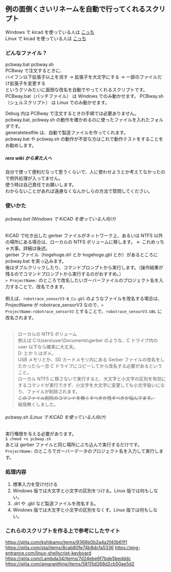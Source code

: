 ## 例の面倒くさいリネームを自動で行ってくれるスクリプト<br>

Windows で kicad を使っている人は [こっち](https://github.com/YazawaKenichi/ShellScripts/blob/main/pcbway/pcbway.bat)<br>
Linux で kicad を使っている人は [こっち](https://github.com/YazawaKenichi/ShellScripts/blob/main/pcbway/pcbway.sh)<br>

### どんなファイル？
pcbway.bat pcbway.sh<br>
PCBway で注文するときに、<br>
ハイフン以下拡張子以上を消す -> 拡張子を大文字にする -> 一部のファイルだけ拡張子を変更する<br>
というクソみたいに面倒な改名を自動でやってくれるスクリプトです。<br>
PCBway.bat（バッチファイル） は Windows でのみ動かせます。
PCBway.sh（シェルスクリプト） は Linux でのみ動かせます。

Debug 内は PCBway で注文するときの手順では必要ありません。<br>
pcbway.bat, pcbway.sh の動作を確かめるのに使ったファイルを入れたフォルダです。<br>
generatetestfile は、自動で製造ファイルを作ってくれます。<br>
pcbway.bat や pcbway.sh の動作が不安な方はこれで動作テストをすることをお勧めします。<br>

##### rero wiki から来た人へ
自分で使って便利だなって思うくらいで、人に使わせようとか考えてなかったので例外処理が入ってません。<br>
使う時は自己責任でお願いします。<br>
わからないことがあれば遠慮なくなんかしらの方法で質問してください。<br>

### 使いかた<br>
###### pcbway.bat (Windows で KiCAD を使っている人向け)<br>
KiCAD で吐き出した gerber ファイルがネットワーク上、あるいは NTFS 以外の場所にある場合は、ローカルの NTFS ボリュームに移します。 <- これめっちゃ大事。詳細は後述。<br>
gerber ファイル（hogehoge.drl とか hogehoge.gbl とか）があるところに pcbway.bat を突っ込みます。<br>
後はダブルクリックしたり、コマンドプロンプトから実行します。（操作結果が残るのでコマンドプロンプトから実行するのがおすすめ。）<br>
```> ProjectName:``` のところで改名したいガーバーファイルのプロジェクト名を入力することで、改名できます。<br>
<br>
例えば、```robotrace_sensorV3-B_Cu.gbl``` のようなファイルを改名する場合は、ProjectName が robotrace_sensorV3 なので、```> ProjectName:robotrace_sensorV3``` とすることで、```robotrace_sensorV3.GBL``` に改名されます。<br>
<br>
> ローカルの NTFS ボリューム<br>
例えば C:\Users\user\Documents\gerber のような、C ドライブ内の user 以下なら確実に大丈夫。<br>
D: とか \\\\ はダメ。<br>
USB メモリとか、SD カードメモリ内にある Gerber ファイルの改名をしたかったら一旦 C ドライブにコピーしてから改名する必要があるということ。<br>
ローカル NTFS に移さないで実行すると、大文字と小文字の区別を有効にするコマンドが実行できず、小文字を大文字に変更しても小文字扱いになり、ファイルが削除されます。<br>
<s>このファイル削除のコマンドを無くすべきか残すべきか悩んでます。</s><br>
結局無くしました。<br>
<!--理由<br>
PCBway の発注フローには、「小文字の拡張子を大文字にしろ」と指示があります。
正直やらなくていいと思うのですが、どうやらそういう文化らしいのでそういうことにしておきましょう。
しかし、Windows は通常、ファイル名の大文字と小文字に区別がありません。
なのでファイル名を変更して無理やり大文字にしても、システムによって小文字に戻される場合もあります。
そこで、「このフォルダでは大文字と小文字を区別してね～」とシステムに教える必要があります。
そのコマンドが ```> fsutil file SetCaseSensitiveInfo ./ disable``` です。
このコマンドの実行対象がローカルの NTFS になっていると、「ダメです。」と怒られます。
-->

###### pcbway.sh (Linux で KiCAD を使っている人向け)<br>
実行権限を与える必要があります。<br>
```$ chmod +x pcbway.sh```<br>
あとは gerber ファイルと同じ場所にぶち込んで実行するだけです。<br>
```ProjectName:``` のところでガーバーデータのプロジェクト名を入力して実行します。<br>


### 処理内容
<ol>
  <li>標準入力を受け付ける</li>
  <li>Windows 版では大文字と小文字の区別をつける。Linux 版では何もしない。</li>
  <li>.drl や .gbl など製造ファイルを改名する。</li>
  <li>Windows 版では大文字と小文字の区別をなくす。Linux 版では何もしない。</li>
</ol>

### これらのスクリプトを作る上で参考にしたサイト
https://qiita.com/kshibamo/items/9368b0b2a4a2f40b61f1
https://qiita.com/sta/items/8cab80fe74b8dcfa5336
https://eng-entrance.com/linux-shellscript-keyboard
https://qiita.com/Lambda34/items/7d24ebe6f7bde5bedddc
https://qiita.com/amaranthine/items/58115d268d2cb50ae5d2




